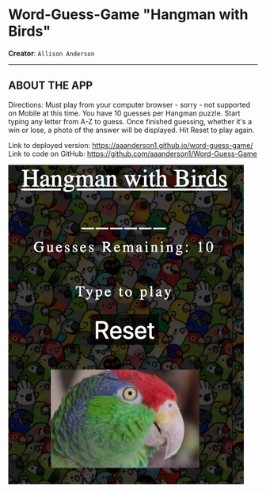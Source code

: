# Word-Guess-Game "Hangman with Birds"
**Creator**: `Allison Anderson`
- - -
## ABOUT THE APP

Directions: Must play from your computer browser - sorry - not supported on Mobile at this time. You have 10 guesses per Hangman puzzle. Start typing any letter from A-Z to guess. Once finished guessing, whether it's a win or lose, a photo of the answer will be displayed. Hit Reset to play again.

Link to deployed version: https://aaanderson1.github.io/word-guess-game/
Link to code on GitHub: https://github.com/aaanderson1/Word-Guess-Game

![Results](/assets/images/hangman-thumbnail.jpg)
